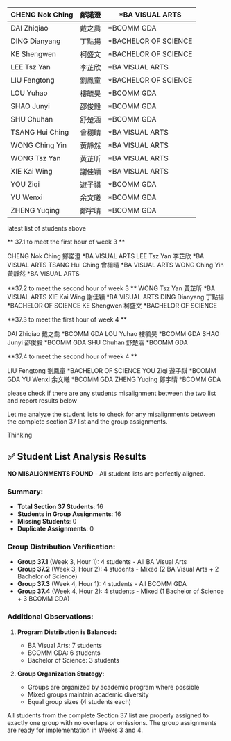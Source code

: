 | CHENG Nok Ching | 鄭諾澄 | *BA VISUAL ARTS      |
| --------------- | ------ | -------------------- |
| DAI Zhiqiao     | 戴之喬 | *BCOMM GDA           |
| DING Dianyang   | 丁點揚 | *BACHELOR OF SCIENCE |
| KE Shengwen     | 柯盛文 | *BACHELOR OF SCIENCE |
| LEE Tsz Yan     | 李芷欣 | *BA VISUAL ARTS      |
| LIU Fengtong    | 劉鳳童 | *BACHELOR OF SCIENCE |
| LOU Yuhao       | 樓毓昊 | *BCOMM GDA           |
| SHAO Junyi      | 邵俊毅 | *BCOMM GDA           |
| SHU Chuhan      | 舒楚涵 | *BCOMM GDA           |
| TSANG Hui Ching | 曾栩晴 | *BA VISUAL ARTS      |
| WONG Ching Yin  | 黃靜然 | *BA VISUAL ARTS      |
| WONG Tsz Yan    | 黃芷昕 | *BA VISUAL ARTS      |
| XIE Kai Wing    | 謝佳穎 | *BA VISUAL ARTS      |
| YOU Ziqi        | 遊子祺 | *BCOMM GDA           |
| YU Wenxi        | 余文曦 | *BCOMM GDA           |
| ZHENG Yuqing    | 鄭宇晴 | *BCOMM GDA           |

latest list of students above 


**
37.1 to meet the first hour of week 3 **

CHENG Nok Ching    鄭諾澄    *BA VISUAL ARTS
LEE Tsz Yan    李芷欣    *BA VISUAL ARTS
TSANG Hui Ching    曾栩晴    *BA VISUAL ARTS
WONG Ching Yin    黃靜然    *BA VISUAL ARTS

**37.2 to meet the second hour of week 3 **
WONG Tsz Yan    黃芷昕    *BA VISUAL ARTS
XIE Kai Wing    謝佳穎    *BA VISUAL ARTS
DING Dianyang    丁點揚    *BACHELOR OF SCIENCE
KE Shengwen    柯盛文    *BACHELOR OF SCIENCE

**37.3 to meet the first hour of week 4 **

DAI Zhiqiao    戴之喬    *BCOMM GDA
LOU Yuhao    樓毓昊    *BCOMM GDA
SHAO Junyi    邵俊毅    *BCOMM GDA
SHU Chuhan    舒楚涵    *BCOMM GDA

**37.4 to meet the second hour of week 4 **

LIU Fengtong    劉鳳童    *BACHELOR OF SCIENCE
YOU Ziqi    遊子祺    *BCOMM GDA
YU Wenxi    余文曦    *BCOMM GDA
ZHENG Yuqing    鄭宇晴    *BCOMM GDA


please check if there are any students misalignment between the two list and report results below 


Let me analyze the student lists to check for any misalignments between the complete section 37 list and the group assignments.

Thinking

## ✅ **Student List Analysis Results**

**NO MISALIGNMENTS FOUND** - All student lists are perfectly aligned.

### **Summary:**

- **Total Section 37 Students**: 16
- **Students in Group Assignments**: 16
- **Missing Students**: 0
- **Duplicate Assignments**: 0

### **Group Distribution Verification:**

- **Group 37.1** (Week 3, Hour 1): 4 students - All BA Visual Arts
- **Group 37.2** (Week 3, Hour 2): 4 students - Mixed (2 BA Visual Arts + 2 Bachelor of Science)
- **Group 37.3** (Week 4, Hour 1): 4 students - All BCOMM GDA
- **Group 37.4** (Week 4, Hour 2): 4 students - Mixed (1 Bachelor of Science + 3 BCOMM GDA)

### **Additional Observations:**

1. **Program Distribution is Balanced:**

   - BA Visual Arts: 7 students
   - BCOMM GDA: 6 students
   - Bachelor of Science: 3 students
2. **Group Organization Strategy:**

   - Groups are organized by academic program where possible
   - Mixed groups maintain academic diversity
   - Equal group sizes (4 students each)

All students from the complete Section 37 list are properly assigned to exactly one group with no overlaps or omissions. The group assignments are ready for implementation in Weeks 3 and 4.
